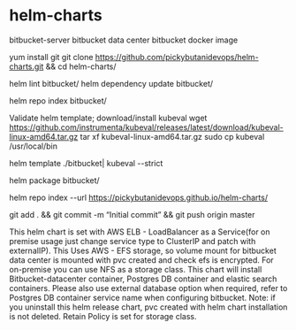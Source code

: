 # helm-charts
bitbucket-server
bitbucket data center
bitbucket docker image

yum install git
    git clone https://github.com/pickybutanidevops/helm-charts.git && cd helm-charts/

helm lint bitbucket/
helm dependency update bitbucket/

helm repo index bitbucket/


Validate helm template; download/install kubeval
    wget https://github.com/instrumenta/kubeval/releases/latest/download/kubeval-linux-amd64.tar.gz tar xf kubeval-linux-amd64.tar.gz sudo cp kubeval /usr/local/bin

helm template ./bitbucket| kubeval --strict

helm package bitbucket/

helm repo index --url https://pickybutanidevops.github.io/helm-charts/


git add . && git commit -m “Initial commit” && git push origin master

This helm chart is set with AWS ELB - LoadBalancer as a Service(for on premise usage just change service type to ClusterIP and patch with externalIP). 
This Uses AWS - EFS storage, so volume mount for bitbucket data center is mounted with pvc created and check efs is encrypted. 
For on-premise you can use NFS as a storage class. This chart will install Bitbucket-datacenter container, Postgres DB container and elastic search containers.
Please also use external database option when required, refer to Postgres DB container service name when configuring bitbucket.
Note: if you uninstall this helm release chart, pvc created with helm chart installation is not deleted. Retain Policy is set for storage class.



